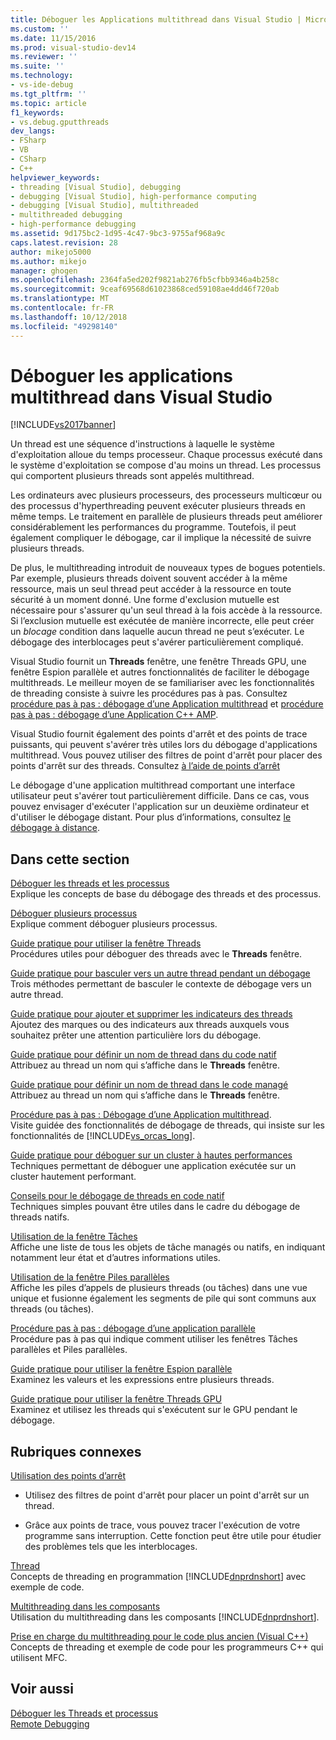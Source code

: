 ```yaml
---
title: Déboguer les Applications multithread dans Visual Studio | Microsoft Docs
ms.custom: ''
ms.date: 11/15/2016
ms.prod: visual-studio-dev14
ms.reviewer: ''
ms.suite: ''
ms.technology:
- vs-ide-debug
ms.tgt_pltfrm: ''
ms.topic: article
f1_keywords:
- vs.debug.gputthreads
dev_langs:
- FSharp
- VB
- CSharp
- C++
helpviewer_keywords:
- threading [Visual Studio], debugging
- debugging [Visual Studio], high-performance computing
- debugging [Visual Studio], multithreaded
- multithreaded debugging
- high-performance debugging
ms.assetid: 9d175bc2-1d95-4c47-9bc3-9755af968a9c
caps.latest.revision: 28
author: mikejo5000
ms.author: mikejo
manager: ghogen
ms.openlocfilehash: 2364fa5ed202f9821ab276fb5cfbb9346a4b258c
ms.sourcegitcommit: 9ceaf69568d61023868ced59108ae4dd46f720ab
ms.translationtype: MT
ms.contentlocale: fr-FR
ms.lasthandoff: 10/12/2018
ms.locfileid: "49298140"
---
```

# <a name="debug-multithreaded-applications-in-visual-studio"></a>Déboguer les applications multithread dans Visual Studio
[!INCLUDE[vs2017banner](../includes/vs2017banner.md)]

Un thread est une séquence d'instructions à laquelle le système d'exploitation alloue du temps processeur. Chaque processus exécuté dans le système d'exploitation se compose d'au moins un thread. Les processus qui comportent plusieurs threads sont appelés multithread.  
  
 Les ordinateurs avec plusieurs processeurs, des processeurs multicœur ou des processus d'hyperthreading peuvent exécuter plusieurs threads en même temps. Le traitement en parallèle de plusieurs threads peut améliorer considérablement les performances du programme. Toutefois, il peut également compliquer le débogage, car il implique la nécessité de suivre plusieurs threads.  
  
 De plus, le multithreading introduit de nouveaux types de bogues potentiels. Par exemple, plusieurs threads doivent souvent accéder à la même ressource, mais un seul thread peut accéder à la ressource en toute sécurité à un moment donné. Une forme d'exclusion mutuelle est nécessaire pour s'assurer qu'un seul thread à la fois accède à la ressource. Si l’exclusion mutuelle est exécutée de manière incorrecte, elle peut créer un *blocage* condition dans laquelle aucun thread ne peut s’exécuter. Le débogage des interblocages peut s'avérer particulièrement compliqué.  
  
 Visual Studio fournit un **Threads** fenêtre, une fenêtre Threads GPU, une fenêtre Espion parallèle et autres fonctionnalités de faciliter le débogage multithreads. Le meilleur moyen de se familiariser avec les fonctionnalités de threading consiste à suivre les procédures pas à pas. Consultez [procédure pas à pas : débogage d’une Application multithread](../debugger/walkthrough-debugging-a-multithreaded-application.md) et [procédure pas à pas : débogage d’une Application C++ AMP](http://msdn.microsoft.com/library/40e92ecc-f6ba-411c-960c-b3047b854fb5).  
  
 Visual Studio fournit également des points d'arrêt et des points de trace puissants, qui peuvent s'avérer très utiles lors du débogage d'applications multithread. Vous pouvez utiliser des filtres de point d'arrêt pour placer des points d'arrêt sur des threads. Consultez [à l’aide de points d’arrêt](../debugger/using-breakpoints.md)  
  
 Le débogage d'une application multithread comportant une interface utilisateur peut s'avérer tout particulièrement difficile. Dans ce cas, vous pouvez envisager d'exécuter l'application sur un deuxième ordinateur et d'utiliser le débogage distant. Pour plus d’informations, consultez [le débogage à distance](../debugger/remote-debugging.md).  
  
## <a name="in-this-section"></a>Dans cette section  
 [Déboguer les threads et les processus](../debugger/debug-threads-and-processes.md)  
 Explique les concepts de base du débogage des threads et des processus.  
  
 [Déboguer plusieurs processus](../debugger/debug-multiple-processes.md)  
 Explique comment déboguer plusieurs processus.  
  
 [Guide pratique pour utiliser la fenêtre Threads](../debugger/how-to-use-the-threads-window.md)  
 Procédures utiles pour déboguer des threads avec le **Threads** fenêtre.  
  
 [Guide pratique pour basculer vers un autre thread pendant un débogage](../debugger/how-to-switch-to-another-thread-while-debugging.md)  
 Trois méthodes permettant de basculer le contexte de débogage vers un autre thread.  
  
 [Guide pratique pour ajouter et supprimer les indicateurs des threads](../debugger/how-to-flag-and-unflag-threads.md)  
 Ajoutez des marques ou des indicateurs aux threads auxquels vous souhaitez prêter une attention particulière lors du débogage.  
  
 [Guide pratique pour définir un nom de thread dans du code natif](../debugger/how-to-set-a-thread-name-in-native-code.md)  
 Attribuez au thread un nom qui s’affiche dans le **Threads** fenêtre.  
  
 [Guide pratique pour définir un nom de thread dans le code managé](../debugger/how-to-set-a-thread-name-in-managed-code.md)  
 Attribuez au thread un nom qui s’affiche dans le **Threads** fenêtre.  
  
 [Procédure pas à pas : Débogage d’une Application multithread](../debugger/walkthrough-debugging-a-multithreaded-application.md).  
 Visite guidée des fonctionnalités de débogage de threads, qui insiste sur les fonctionnalités de [!INCLUDE[vs_orcas_long](../includes/vs-orcas-long-md.md)].  
  
 [Guide pratique pour déboguer sur un cluster à hautes performances](../debugger/how-to-debug-on-a-high-performance-cluster.md)  
 Techniques permettant de déboguer une application exécutée sur un cluster hautement performant.  
  
 [Conseils pour le débogage de threads en code natif](../debugger/tips-for-debugging-threads-in-native-code.md)  
 Techniques simples pouvant être utiles dans le cadre du débogage de threads natifs.  
  
 [Utilisation de la fenêtre Tâches](../debugger/using-the-tasks-window.md)  
 Affiche une liste de tous les objets de tâche managés ou natifs, en indiquant notamment leur état et d’autres informations utiles.  
  
 [Utilisation de la fenêtre Piles parallèles](../debugger/using-the-parallel-stacks-window.md)  
 Affiche les piles d’appels de plusieurs threads (ou tâches) dans une vue unique et fusionne également les segments de pile qui sont communs aux threads (ou tâches).  
  
 [Procédure pas à pas : débogage d’une application parallèle](../debugger/walkthrough-debugging-a-parallel-application.md)  
 Procédure pas à pas qui indique comment utiliser les fenêtres Tâches parallèles et Piles parallèles.  
  
 [Guide pratique pour utiliser la fenêtre Espion parallèle](../debugger/how-to-use-the-parallel-watch-window.md)  
 Examinez les valeurs et les expressions entre plusieurs threads.  
  
 [Guide pratique pour utiliser la fenêtre Threads GPU](../debugger/how-to-use-the-gpu-threads-window.md)  
 Examinez et utilisez les threads qui s'exécutent sur le GPU pendant le débogage.  
  
## <a name="related-sections"></a>Rubriques connexes  
 [Utilisation des points d’arrêt](../debugger/using-breakpoints.md)  
 -   Utilisez des filtres de point d'arrêt pour placer un point d'arrêt sur un thread.  
  
-   Grâce aux points de trace, vous pouvez tracer l'exécution de votre programme sans interruption. Cette fonction peut être utile pour étudier des problèmes tels que les interblocages.  
  
 [Thread](http://msdn.microsoft.com/library/7b46a7d9-c6f1-46d1-a947-ae97471bba87)  
 Concepts de threading en programmation [!INCLUDE[dnprdnshort](../includes/dnprdnshort-md.md)] avec exemple de code.  
  
 [Multithreading dans les composants](http://msdn.microsoft.com/library/2fc31e68-fb71-4544-b654-0ce720478779)  
 Utilisation du multithreading dans les composants [!INCLUDE[dnprdnshort](../includes/dnprdnshort-md.md)].  
  
 [Prise en charge du multithreading pour le code plus ancien (Visual C++)](http://msdn.microsoft.com/library/24425b1f-5031-4c6b-aac7-017115a40e7c)  
 Concepts de threading et exemple de code pour les programmeurs C++ qui utilisent MFC.  
  
## <a name="see-also"></a>Voir aussi  
 [Déboguer les Threads et processus](../debugger/debug-threads-and-processes.md)   
 [Remote Debugging](../debugger/remote-debugging.md)



